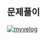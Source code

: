 ## 문제풀이

[![myvelog](https://img.shields.io/badge/8393%20풀이%20정리%20-바로가기-18D6A5)](https://velog.io/@osk3856/BOJ-JAVA-Bronze5-8393)
